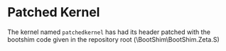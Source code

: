 # Patched Kernel

The kernel named ```patchedkernel``` has had its header patched with the bootshim code given in the repository root (\BootShim\BootShim.Zeta.S)